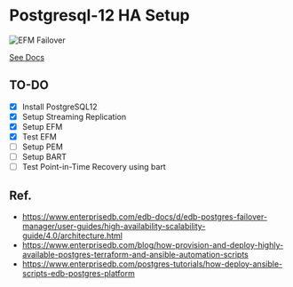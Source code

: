 # Postgresql-12 HA Setup
![EFM Failover](https://github.com/arashpath/postgresql-ha-setup/workflows/EFM%20Failover/badge.svg)

[See Docs](./docs/index.md)

## TO-DO
- [x] Install PostgreSQL12
- [x] Setup Streaming Replication
- [x] Setup EFM 
- [x] Test EFM
- [ ] Setup PEM
- [ ] Setup BART
- [ ] Test Point-in-Time Recovery using bart

## Ref.
- https://www.enterprisedb.com/edb-docs/d/edb-postgres-failover-manager/user-guides/high-availability-scalability-guide/4.0/architecture.html
- https://www.enterprisedb.com/blog/how-provision-and-deploy-highly-available-postgres-terraform-and-ansible-automation-scripts
- https://www.enterprisedb.com/postgres-tutorials/how-deploy-ansible-scripts-edb-postgres-platform
